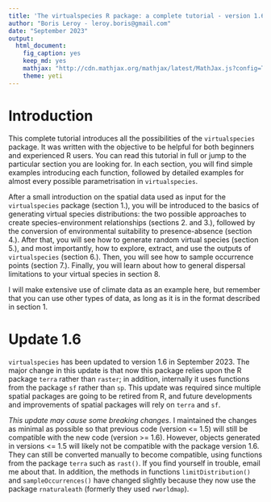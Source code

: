 ```yaml
---
title: 'The virtualspecies R package: a complete tutorial - version 1.6'
author: "Boris Leroy - leroy.boris@gmail.com"
date: "September 2023"
output:
  html_document:
    fig_caption: yes
    keep_md: yes
    mathjax: "http://cdn.mathjax.org/mathjax/latest/MathJax.js?config=TeX-AMS-MML_HTMLorMML"
    theme: yeti
---
```




# Introduction

This complete tutorial introduces all the possibilities of the `virtualspecies` 
package. It was written with the objective to be helpful for both beginners and
experienced R users. You can read this tutorial in full or jump to the
particular section you are looking for. In each section, you will find simple 
examples introducing each function, followed by detailed examples for almost 
every possible parametrisation in `virtualspecies`.


After a small introduction on the spatial data used as input for the 
`virtualspecies` package (section 1.), you will be introduced to the basics of
generating virtual species distributions: the two possible approaches to create 
species-environment relationships (sections 2. and 3.), followed by the 
conversion of environmental suitability to presence-absence (section 4.).
After that, you will see how to generate random virtual species (section 5.), 
and most importantly, how to explore, extract, and use the outputs of
`virtualspecies` (section 6.). Then, you will see how to sample occurrence
points (section 7.). Finally, you will learn about how to general dispersal 
limitations to your virtual species in section 8. 


I will make extensive use of climate data as an example here, but remember that
you can use other types of data, as long as it is in the format described in 
section 1.



# Update 1.6 

`virtualspecies` has been updated to version 1.6 in September 2023. The major
change in this update is that now this package relies upon the R package 
`terra` rather than `raster`; in addition, internally it uses functions from
the package `sf` rather than `sp`. This update was required since multiple 
spatial packages are going to be retired from R, and future developments and
improvements of spatial packages will rely on `terra` and `sf`. 

*This update may cause some breaking changes*. I maintained the changes as 
minimal as possible so that previous code (version <= 1.5) will still be
compatible with the new code (version >= 1.6). However, objects generated
in versions <= 1.5 will likely not be compatible with the package version 1.6.
They can still be converted manually to become compatible, using functions 
from the package `terra` such as `rast()`. If you find yourself
in trouble, email me about that. In addition, the methods in functions
`limitDistribution()` and `sampleOccurrences()` have changed slightly because
they now use the package `rnaturaleath` (formerly they used `rworldmap`).
